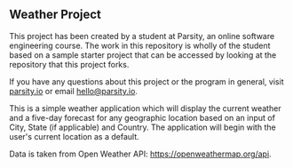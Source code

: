 ## Weather Project

This project has been created by a student at Parsity, an online software engineering course. The work in this repository is wholly of the student based on a sample starter project that can be accessed by looking at the repository that this project forks.

If you have any questions about this project or the program in general, visit [parsity.io](https://parsity.io/) or email hello@parsity.io.

This is a simple weather application which will display the current weather and a five-day forecast for any geographic location based on an input of City, State (if applicable) and Country. The application will begin with the user's current location as a default.

Data is taken from Open Weather API: https://openweathermap.org/api.
